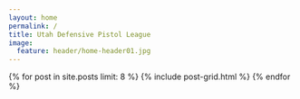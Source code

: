 ```yaml
---
layout: home
permalink: /
title: Utah Defensive Pistol League
image:
  feature: header/home-header01.jpg
---
```


<div class="tiles">
{% for post in site.posts limit: 8 %}
	{% include post-grid.html %}
{% endfor %}
</div><!-- /.tiles -->


